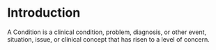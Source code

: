 # Introduction
A Condition is a clinical condition, problem, diagnosis, or other event, situation, issue, or clinical concept that has risen to a level of concern.

